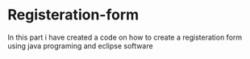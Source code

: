 # Registeration-form
In this part i have created a code on how to create a registeration form using java programing and eclipse software
